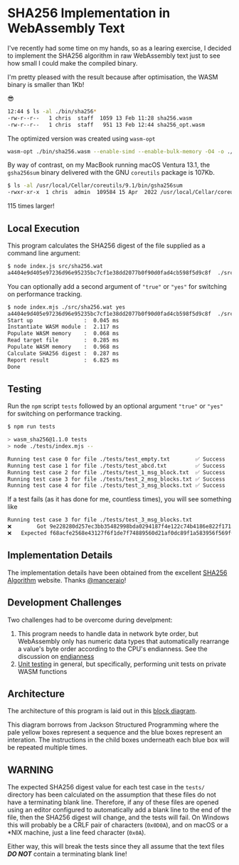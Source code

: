 # SHA256 Implementation in WebAssembly Text

I've recently had some time on my hands, so as a learing exercise, I decided to implement the SHA256 algorithm in raw WebAssembly text just to see how small I could make the compiled binary.

I'm pretty pleased with the result because after optimisation, the WASM binary is smaller than 1Kb!

😎

```bash
12:44 $ ls -al ./bin/sha256*
-rw-r--r--   1 chris  staff  1059 13 Feb 11:28 sha256.wasm
-rw-r--r--   1 chris  staff   951 13 Feb 12:44 sha256_opt.wasm
```

The optimized version was created using `wasm-opt`

```bash
wasm-opt ./bin/sha256.wasm --enable-simd --enable-bulk-memory -O4 -o ./bin/sha256_opt.wasm
```

By way of contrast, on my MacBook running macOS Ventura 13.1, the `gsha256sum` binary delivered with the GNU `coreutils` package is 107Kb.

```bash
$ ls -al /usr/local/Cellar/coreutils/9.1/bin/gsha256sum
-rwxr-xr-x  1 chris  admin  109584 15 Apr  2022 /usr/local/Cellar/coreutils/9.1/bin/gsha256sum
```

115 times larger!

## Local Execution

This program calculates the SHA256 digest of the file supplied as a command line argument:

```bash
$ node index.js src/sha256.wat
a4404e9d405e97236d96e95235bc7cf1e38dd2077b0f90d0fad4cb598f5d9c8f  ./src/sha256.wat
```

You can optionally add a second argument of `"true"` or `"yes"` for switching on performance tracking.

```bash
$ node index.mjs ./src/sha256.wat yes
a4404e9d405e97236d96e95235bc7cf1e38dd2077b0f90d0fad4cb598f5d9c8f  ./src/sha256.wat
Start up                :  0.045 ms
Instantiate WASM module :  2.117 ms
Populate WASM memory    :  0.068 ms
Read target file        :  0.285 ms
Populate WASM memory    :  0.968 ms
Calculate SHA256 digest :  0.287 ms
Report result           :  6.825 ms
Done
```

## Testing

Run the `npm` script `tests` followed by an optional argument `"true"` or `"yes"` for switching on performance tracking.

```bash
$ npm run tests

> wasm_sha256@1.1.0 tests
> node ./tests/index.mjs --

Running test case 0 for file ./tests/test_empty.txt        ✅ Success
Running test case 1 for file ./tests/test_abcd.txt         ✅ Success
Running test case 2 for file ./tests/test_1_msg_block.txt  ✅ Success
Running test case 3 for file ./tests/test_2_msg_blocks.txt ✅ Success
Running test case 4 for file ./tests/test_3_msg_blocks.txt ✅ Success
```

If a test fails (as it has done for me, countless times), you will see something like

```bash
Running test case 3 for file ./tests/test_3_msg_blocks.txt
❌        Got 9e228280d257ec3bb35482998bda0294187f4e122c74b4186e822f171abbfda9
❌   Expected f68acfe2568e43127f6f1de7f74889560d21af0dc89f1a583956f569f6d43a38
```

## Implementation Details

The implementation details have been obtained from the excellent [SHA256 Algorithm](https://sha256algorithm.com/) website.
Thanks [@manceraio](https://twitter.com/manceraio)!

## Development Challenges

Two challenges had to be overcome during develpment:

1. This program needs to handle data in network byte order, but WebAssembly only has numeric data types that automatically rearrange a value's byte order according to the CPU's endianness.
See the discussion on [endianness](endianness.md)
1. [Unit testing](./tests/README.md) in general, but specifically, performing unit tests on private WASM functions

## Architecture

The architecture of this program is laid out in this [block diagram](./img/sha256.pdf).

This diagram borrows from Jackson Structured Programming where the pale yellow boxes represent a sequence and the blue boxes represent an interation.
The instructions in the child boxes underneath each blue box will be repeated multiple times.

## WARNING

The expected SHA256 digest value for each test case in the `tests/` directory has been calculated on the assumption that these files do not have a terminating blank line.
Therefore, if any of these files are opened using an editor configured to automatically add a blank line to the end of the file, then the SHA256 digest will change, and the tests will fail.
On Windows this will probably be a CRLF pair of characters (`0x0D0A`), and on macOS or a *NIX machine, just a line feed character (`0x0A`).

Either way, this will break the tests since they all assume that the text files ***DO NOT*** contain a terminating blank line!
